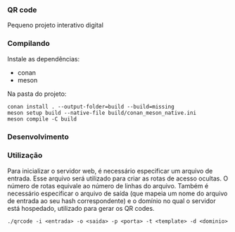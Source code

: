 ### QR code
Pequeno projeto interativo digital

### Compilando

Instale as dependências:
- conan
- meson

Na pasta do projeto:
```
conan install . --output-folder=build --build=missing
meson setup build --native-file build/conan_meson_native.ini
meson compile -C build
```

### Desenvolvimento



### Utilização
Para inicializar o servidor web, é necessário especificar um arquivo de entrada.
Esse arquivo será utilizado para criar as rotas de acesso ocultas. O número de rotas
equivale ao número de linhas do arquivo. Também é necessário especificar o arquivo de
saída (que mapeia um nome do arquivo de entrada ao seu hash correspondente) e o domínio
no qual o servidor está hospedado, utilizado para gerar os QR codes.

```
./qrcode -i <entrada> -o <saida> -p <porta> -t <template> -d <dominio>
```
